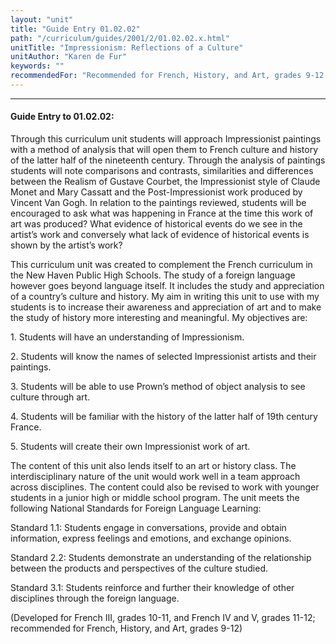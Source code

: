 ```yaml
---
layout: "unit"
title: "Guide Entry 01.02.02"
path: "/curriculum/guides/2001/2/01.02.02.x.html"
unitTitle: "Impressionism: Reflections of a Culture"
unitAuthor: "Karen de Fur"
keywords: ""
recommendedFor: "Recommended for French, History, and Art, grades 9-12."
---
```

<body>
<hr/>
<h4>
Guide Entry to 01.02.02:
</h4>
<p>
Through this curriculum unit students will approach Impressionist paintings with a method of analysis that will open them to French culture and history of the latter half of the nineteenth century. Through the analysis of paintings students will note comparisons and contrasts, similarities and differences between the Realism of Gustave Courbet, the Impressionist style of Claude Monet and Mary Cassatt and the Post-Impressionist work produced by Vincent Van Gogh. In relation to the paintings reviewed, students will be encouraged to ask what was happening in France at the time this work of art was produced? What evidence of historical events do we see in the artist’s work and conversely what lack of evidence of historical events is shown by the artist’s work?
</p>
<p>
This curriculum unit was created to complement the French curriculum in the New Haven Public High Schools. The study of a foreign language however goes beyond language itself. It includes the study and appreciation of a country’s culture and history. My aim in writing this unit to use with my students is to increase their awareness and appreciation of art and to make the study of history more interesting and meaningful. My objectives are:
</p>
<p>
1. Students will have an understanding of Impressionism.
</p>
<p>
2. Students will know the names of selected Impressionist artists and their paintings.
</p>
<p>
3. Students will be able to use Prown’s method of object analysis to see culture through art.
</p>
<p>
4. Students will be familiar with the history of the latter half of 19th century France.
</p>
<p>
5. Students will create their own Impressionist work of art.
</p>
<p>
The content of this unit also lends itself to an art or history class. The interdisciplinary nature of the unit would work well in a team approach across disciplines. The content could also be revised to work with younger students in a junior high or middle school program. The unit meets the following National Standards for Foreign Language Learning:
</p>
<p>
Standard 1.1: Students engage in conversations, provide and obtain information, express feelings and emotions, and exchange opinions.
</p>
<p>
Standard 2.2: Students demonstrate an understanding of the relationship between the products and perspectives of the culture studied.
</p>
<p>
Standard 3.1: Students reinforce and further their knowledge of other disciplines through the foreign language.
</p>
<p>
(Developed for French III, grades 10-11, and French IV and V, grades 11-12; recommended for French, History, and Art, grades 9-12)
</p>
</body>
